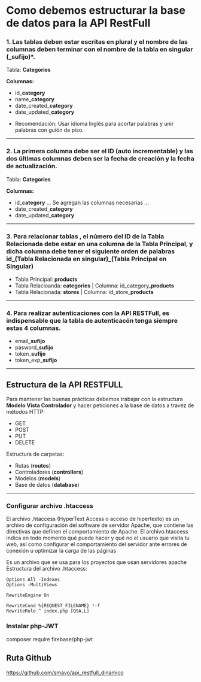 
# Como debemos estructurar la base de datos para la API RestFull

### 1. Las tablas deben estar escritas en plural y el nombre de las columnas deben terminar con el nombre de la tabla en singular (_sufijo)*.
Tabla: **Categories**

**Columnas:**
* id_**category**
* name_**category**
* date_created_**category**
* date_updated_**category**

- Recomendación: Usar idioma Inglés para acortar palabras y unir palabras con guión de piso.

 --------------------------------------

### 2. La primera columna debe ser el ID (auto incrementable) y las dos últimas columnas deben ser la fecha de creación y la fecha de actualización.
Tabla: **Categories**

**Columnas:**
* id_**category**
... Se agregan las columnas necesarias ...
* date_created_**category**
* date_updated_**category**

--------------------------------------

### 3. Para relacionar tablas , el número del ID de la Tabla Relacionada debe estar en una columna de la Tabla Principal, y dicha columna debe tener el siguiente orden de palabras id_(Tabla Relacionada en singular)_(Tabla Principal en Singular)

- Tabla Principal: **products**
- Tabla Relacioanda: **categories**   | Columna: id_category_**products**
- Tabla Relacionada: **stores**       | Columna: id_store_**products**

--------------------------------------

### 4. Para realizar autenticaciones con la API RESTFull, es indispensable que la tabla de autenticacón tenga siempre estas 4 columnas.

- email_**sufijo**
- pasword_**sufijo**
- token_**sufijo**
- token_exp_**sufijo**

--------------------------------------

## Estructura de la API RESTFULL
Para mantener las buenas prácticas debemos trabajar con la estructura **Modelo Vista Controlador** y hacer peticiones a la base de datos a travéz de métodos HTTP:
- GET
- POST
- PUT 
- DELETE

Estructura de carpetas:
- Rutas (**routes**)
- Controladores (**controllers**)
- Modelos (**models**)
- Base de datos (**database**)

--------------------------------------

### Configurar archivo .htaccess
El archivo .htaccess (HyperText Access o acceso de hipertexto) es un archivo de configuración del software de servidor Apache, que contiene las directivas que definen el comportamiento de Apache. El archivo.htaccess indica en todo momento qué puede hacer y qué no el usuario que visita tu web, así como configurar el comportamiento del servidor ante errores de conexión u optimizar la carga de las páginas

Es un archivo que se usa para los proyectos que usan servidores apache
Estructura del archivo .htaccess:
```
Options All -Indexes
Options -MultiViews

RewriteEngine On

RewriteCond %{REQUEST_FILENAME} !-f
RewriteRule ^ index.php [QSA,L]
```

### Instalar php-JWT
composer require firebase/php-jwt

## Ruta Github 
https://github.com/smavo/api_restfull_dinamico